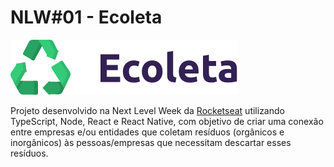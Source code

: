 # NLW#01 - Ecoleta

![Wallpaper](wallpapers/wallpaper.svg)

Projeto desenvolvido na Next Level Week da [Rocketseat][rocketseat_site] utilizando TypeScript, Node, React e React Native, com objetivo de criar uma conexão entre empresas e/ou entidades que coletam resíduos (orgânicos e inorgânicos) às pessoas/empresas que necessitam descartar esses resíduos.

[rocketseat_site]: https://rocketseat.com.br/
